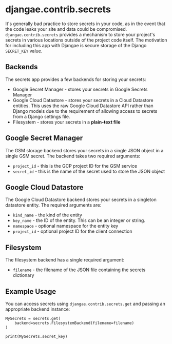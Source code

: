 # djangae.contrib.secrets

It's generally bad practice to store secrets in your code, as in the event that the code leaks your site and data could be compromised. `djangae.contrib.secrets` provides a mechanism to store your project's secrets in various locations outside of the project code itself. The motivation for including this app with Djangae is secure storage of the Django `SECRET_KEY` value.

## Backends

The secrets app provides a few backends for storing your secrets:

 - Google Secret Manager - stores your secrets in Google Secrets Manager
 - Google Cloud Datastore - stores your secrets in a Cloud Datastore entities. This uses the raw Google Cloud Datastore API rather than Django models due to the requirement of allowing access to secrets from a Django settings file.
 - Filesystem - stores your secrets in a **plain-text file**

## Google Secret Manager

The GSM storage backend stores your secrets in a single JSON object in a single GSM secret. The backend takes two required arguments:

 - `project_id` - this is the GCP project ID for the GSM service
 - `secret_id` - this is the name of the secret used to store the JSON object

## Google Cloud Datastore

The Google Cloud Datastore backend stores your secrets in a singleton datastore entity. The required arguments are:

 - `kind_name` - the kind of the entity
 - `key_name` - the ID of the entity. This can be an integer or string.
 - `namespace` - optional namespace for the entity key
 - `project_id` - optional project ID for the client connection

## Filesystem

The filesystem backend has a single required argument:

 - `filename` - the filename of the JSON file containing the secrets dictionary

## Example Usage

You can access secrets using `djangae.contrib.secrets.get` and passing an appropriate backend instance:

```
MySecrets = secrets.get(
    backend=secrets.FilesystemBackend(filename=filename)
)

print(MySecrets.secret_key)
```
